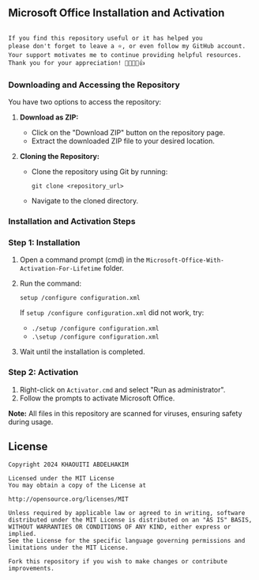 ## Microsoft Office Installation and Activation

```plaintext

If you find this repository useful or it has helped you
please don't forget to leave a ⭐️, or even follow my GitHub account.
Your support motivates me to continue providing helpful resources.
Thank you for your appreciation! 🌟🚀💖😊👍

```



### Downloading and Accessing the Repository

You have two options to access the repository:

1. **Download as ZIP:**
   - Click on the "Download ZIP" button on the repository page.
   - Extract the downloaded ZIP file to your desired location.

2. **Cloning the Repository:**
   - Clone the repository using Git by running:
     ```
     git clone <repository_url>
     ```
   - Navigate to the cloned directory.

### Installation and Activation Steps

### Step 1: Installation
1. Open a command prompt (cmd) in the `Microsoft-Office-With-Activation-For-Lifetime` folder.
2. Run the command:
   ```
   setup /configure configuration.xml
   ```
   If `setup /configure configuration.xml` did not work, try:
   - `./setup /configure configuration.xml`
   - `.\setup /configure configuration.xml`

3. Wait until the installation is completed.

### Step 2: Activation
1. Right-click on `Activator.cmd` and select "Run as administrator".
2. Follow the prompts to activate Microsoft Office.

**Note:** All files in this repository are scanned for viruses, ensuring safety during usage.

## License

```
Copyright 2024 KHAOUITI ABDELHAKIM

Licensed under the MIT License
You may obtain a copy of the License at

http://opensource.org/licenses/MIT

Unless required by applicable law or agreed to in writing, software
distributed under the MIT License is distributed on an "AS IS" BASIS,
WITHOUT WARRANTIES OR CONDITIONS OF ANY KIND, either express or implied.
See the License for the specific language governing permissions and
limitations under the MIT License.
```

```Fork this repository if you wish to make changes or contribute improvements.```
